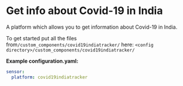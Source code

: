 # Get info about Covid-19 in India

A platform which allows you to get information about Covid-19 in India.

To get started put all the files from`/custom_components/covid19indiatracker/` here:
`<config directory>/custom_components/covid19indiatracker/`

**Example configuration.yaml:**

```yaml
sensor:
  platform: covid19indiatracker
```
